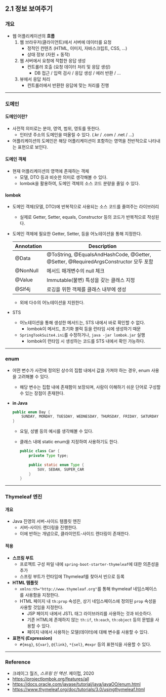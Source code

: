 ## 2.1 정보 보여주기

### 개요

- 웹 어플리케이션의 **흐름**
  1. 웹 브라우저(클라이언트)에서 서버에 데이터를 요청
     - 정적인 컨텐츠 (HTML, 이미지, 자바스크립트, CSS, ...)
     - 상태 정보 (자원 + 동작)
  2. 웹 서버에서 요청에 적합한 응답 생성
     - 컨트롤러 호출 (요청 데이터 처리 및 응답 생성)
       - DB 접근 / 입력 검사 / 응답 생성 / 에러 반환 / ...
  3. 뷰에서 응답 처리
     - 컨트롤러에서 반환한 응답에 맞는 처리를 진행

---

###  도메인

#### 도메인이란?

- 사전적 의미로는 분야, 영역, 범위, 영토를 뜻한다. 
  - 인터넷 주소의 도메인을 떠올릴 수 있다. (.kr / .com / .net / ...)
- 어플리케이션의 도메인은 해당 어플리케이션이 포함하는 영역을 전반적으로 나타내는 표현으로 보인다. 

#### 도메인 객체

- 현재 어플리케이션의 영역에 존재하는 객체
  - 모델, DTO 등과 비슷한 의미로 생각해볼 수 있다. 
  - lombok을 활용하여, 도메인 객체의 소스 코드 분량을 줄일 수 있다. 

#### lombok

- 도메인 객체(모델, DTO)에 반복적으로 사용되는 소스 코드를 줄여주는 라이브러리

  - 실제로 Getter, Setter, equals, Constructor 등의 코드가 반복적으로 작성된다. 

- 도메인 객체에 필요한 Getter, Setter, 등을 어노테이션을 통해 지정한다. 

  | Annotation | Description                                                  |
  | ---------- | ------------------------------------------------------------ |
  | @Data      | @ToString, @EqualsAndHashCode, @Getter, @Setter, @RequiredArgsConstructor 모두 포함 |
  | @NonNull   | 메서드 매개변수의 null 체크                                  |
  | @Value     | Immutable(불변) 특성을 갖는 클래스 지정                      |
  | @Slf4j     | 로깅을 위한 객체를 클래스 내부에 생성                        |

  - 외에 다수의 어노테이션을 지원한다. 

- STS

  - 어노테이션을 통해 생성한 메서드는, STS 내에서 바로 확인할 수 없다. 
    - lombok이 메서드, 초기화 블럭 등을 런타임 시에 생성하기 때문
  - `SpringTookSuite4.ini`를 수정하거나, `java -jar lombok.jar` 실행
    - lombok이 런타임 시 생성하는 코드를 STS 내에서 확인 가능하다. 

---

### enum

- 어떤 변수가 사전에 정의된 상수의 집합 내에서 값을 가져야 하는 경우, enum 사용을 고려해볼 수 있다. 

  - 해당 변수는 집합 내에 존재함이 보장되며, 사람이 이해하기 쉬운 단어로 구성할 수 있는 장점이 존재한다. 

- **in Java**

  ```java
  public enum Day {
      SUNDAY, MONDAY, TUESDAY, WEDNESDAY, THURSDAY, FRIDAY, SATURDAY
  }
  ```

  - 요일, 성별 등의 예시를 생각해볼 수 있다. 

  - 클래스 내에 static enum을 지정하여 사용하기도 한다. 

    ```java
    public class Car {
        private Type type;
        
        public static enum Type {
            SUV, SEDAN, SUPER_CAR
        }
    }
    ```

---

### Thymeleaf 엔진

#### 개요

- Java 진영의 서버-사이드 템플릿 엔진
  - 서버-사이드 렌더링을 진행한다. 
  - 이에 반하는 개념으로, 클라이언트-사이드 렌더링이 존재한다. 

#### 적용

- **스프링 부트**
  - 프로젝트 구성 파일 내에 `spring-boot-starter-thymeleaf`에 대한 의존성을 추가
  - 스프링 부트가 런타임에 Thymeleaf를 찾아서 빈으로 등록
- **HTML 템플릿**
  - `xmlns:th="http://www.thymeleaf.org"`를 통해 thymeleaf 네임스페이스를 사용함을 지정한다. 
  - HTML 페이지 내 `th:prop` 속성은, 상기 네임스페이스에 정의된 `prop` 속성을 사용할 것임을 지정한다. 
    - JSP 페이지 내에서 JSTL 태그 라이브러리를 사용하는 것과 비슷하다. 
    - 기존 HTML에 존재하지 않는 `th:if`, `th:each`, `th:object` 등의 문법을 사용할 수 있다. 
    - 페이지 내에서 사용하는 모델(데이터)에 대해 변수를 사용할 수 있다. 
- **표현식 (Expression)**
  - `#{msg}`, `${var}`, `@{link}`, `*{sel}`, `#expr` 등의 표현식을 사용할 수 있다. 

---

### Reference

- 크레이그 월즈, *스프링 인 액션*. 제이펍, 2020
- https://projectlombok.org/features/all
- https://docs.oracle.com/javase/tutorial/java/javaOO/enum.html
- https://www.thymeleaf.org/doc/tutorials/3.0/usingthymeleaf.html

